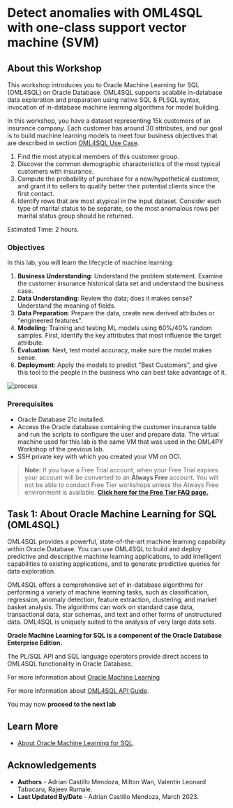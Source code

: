 # Detect anomalies with OML4SQL with one-class support vector machine (SVM)

## About this Workshop

This workshop introduces you to Oracle Machine Learning for SQL  (OML4SQL) on Oracle Database. OML4SQL supports scalable in-database data exploration and preparation using native SQL & PLSQL syntax, invocation of in-database machine learning algorithms for model building.

In this workshop, you have a dataset representing 15k customers of an insurance company. Each customer has around 30 attributes, and our goal is to build machine learning models to meet four business objectives that are described in section [OML4SQL Use Case](./../../oml4sql/workshops/livelabs/?lab=oml4sql-use-case).

  1. Find the most atypical members of this customer group.
  2. Discover the common demographic characteristics of the most typical customers with insurance.
  3. Compute the probability of purchase for a new/hypothetical customer, and grant it to sellers to qualify better their potential clients since the first contact.
  4. Identify rows that are most atypical in the input dataset. Consider each type of marital status to be separate, so the most anomalous rows per marital status group should be returned.

Estimated Time: 2 hours.

### Objectives

In this lab, you will learn the lifecycle of machine learning:

1. **Business Understanding**: Understand the problem statement. Examine the customer insurance historical data set and understand the business case.
2. **Data Understanding**: Review the data; does it makes sense?  Understand the meaning of fields.
3. **Data Preparation**: Prepare the data, create new derived attributes or "engineered features".
4. **Modeling**: Training and testing ML models using 60%/40% random samples. First, identify the key attributes that most influence the target attribute.
5. **Evaluation**: Next, test model accuracy, make sure the model makes sense.
6. **Deployment**: Apply the models to predict “Best Customers”, and give this tool to the people in the business who can best take advantage of it.


![process](../oml4sql-anomaly-detection/images/process.png)


### Prerequisites

* Oracle Database 21c installed.
* Access the Oracle database containing the customer insurance table and run the scripts to configure the user and prepare data. The virtual machine used for this lab is the same VM that was used in the OML4PY Workshop of the previous lab.
* SSH private key with which you created your VM on OCI.

>**Note:** If you have a Free Trial account, when your Free Trial expires your account will be converted to an **Always Free** account. You will not be able to conduct Free Tier workshops unless the Always Free environment is available. **[Click here for the Free Tier FAQ page.](https://www.oracle.com/cloud/free/faq.html)**

## Task 1: About Oracle Machine Learning for SQL (OML4SQL)

OML4SQL provides a powerful, state-of-the-art machine learning capability within Oracle Database. You can use OML4SQL to build and deploy predictive and descriptive machine learning applications, to add intelligent capabilities to existing applications, and to generate predictive queries for data exploration.

OML4SQL offers a comprehensive set of in-database algorithms for performing a variety of machine learning tasks, such as classification, regression, anomaly detection, feature extraction, clustering, and market basket analysis. The algorithms can work on standard case data, transactional data, star schemas, and text and other forms of unstructured data. OML4SQL is uniquely suited to the analysis of very large data sets.

**Oracle Machine Learning for SQL is a component of the Oracle Database Enterprise Edition.**

The PL/SQL API and SQL language operators provide direct access to OML4SQL functionality in Oracle Database.

For more information about [Oracle Machine Learning](https://docs.oracle.com/en/database/oracle/machine-learning/index.html)

For more information about [OML4SQL API Guide](https://docs.oracle.com/en/database/oracle/machine-learning/oml4sql/21/dmapi/introduction-to-oml4sql.html#GUID-429CF74D-C4B7-4302-9C33-5292A664E2AD).



You may now **proceed to the next lab**



## Learn More

* [About Oracle Machine Learning for SQL](https://docs.oracle.com/en/database/oracle/machine-learning/oml4sql/21/dmapi/introduction-to-oml4sql.html#GUID-429CF74D-C4B7-4302-9C33-5292A664E2AD).


## Acknowledgements
* **Authors** - Adrian Castillo Mendoza, Milton Wan, Valentin Leonard Tabacaru, Rajeev Rumale.
* **Last Updated By/Date** -  Adrian Castillo Mendoza, March 2023.
